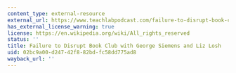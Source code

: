 ```yaml
---
content_type: external-resource
external_url: https://www.teachlabpodcast.com/failure-to-disrupt-book-club-with-george-siemens-and-elizabeth-losh/
has_external_license_warning: true
license: https://en.wikipedia.org/wiki/All_rights_reserved
status: ''
title: Failure to Disrupt Book Club with George Siemens and Liz Losh
uid: 02bc9a00-d247-42f8-82bd-fc58dd775ad8
wayback_url: ''
---
```

